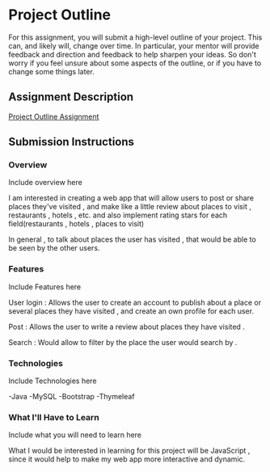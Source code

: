 # Project Outline
For this assignment, you will submit a high-level outline of your project. This can, and likely will, change over time. In particular, your mentor will provide feedback and direction and feedback to help sharpen your ideas. So don't worry if you feel unsure about some aspects of the outline, or if you have to change some things later.

## Assignment Description
[Project Outline Assignment](https://education.launchcode.org/liftoff/assignments/project-outline/)

## Submission Instructions

### Overview
Include overview here

I am interested in creating a web app that will allow users to post or share places
they've visited , and make like a little review about places to visit , restaurants , hotels , etc. and also
implement rating stars for each field(restaurants , hotels , places to visit)

In general , to talk about places the user has visited ,
that would be able to be seen by the other users.





### Features
Include Features here

User login : Allows the user to create an account to publish about a place or several places they have visited ,
and create an own profile for each user.

Post : Allows the user to write a review about places they have visited .

Search : Would allow to filter by the place the user would search by .


### Technologies
Include Technologies here

-Java
-MySQL
-Bootstrap
-Thymeleaf



### What I'll Have to Learn
Include what you will need to learn here

What I would be interested in learning for this project will be JavaScript ,
 since it would help to make my web app more interactive and dynamic.
